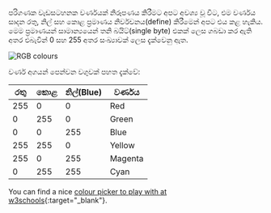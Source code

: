 පරිගණක වැඩසටහනක වර්ණයක් නිරූපණය කිරීමට අපට අවශ්‍ය වූ විට, එම වර්ණය සාදන රතු, නිල් සහ කොළ ප්‍රමාණය නිර්වචනය(define) කිරීමෙන් අපට එය කළ හැකිය. මෙම ප්‍රමාණයන් සාමාන්‍යයෙන් තනි බයිට්(single byte) එකක් ලෙස ගබඩා කර ඇති අතර එබැවින් 0 සහ 255 අතර සංඛ්‍යාවක් ලෙස දැක්වෙනු ඇත.

![RGB colours](images/RGB.gif)

වර්ණ අගයන් පෙන්වන වගුවක් පහත දැක්වේ:

| රතු | කොළ | නිල්(Blue) | වර්ණය   |
| --- | --- | ---------- | ------- |
| 255 | 0   | 0          | Red     |
| 0   | 255 | 0          | Green   |
| 0   | 0   | 255        | Blue    |
| 255 | 255 | 0          | Yellow  |
| 255 | 0   | 255        | Magenta |
| 0   | 255 | 255        | Cyan    |

You can find a nice [colour picker to play with at w3schools](https://www.w3schools.com/colors/colors_rgb.asp){:target="_blank"}.